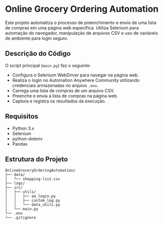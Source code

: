 # Online Grocery Ordering Automation

Este projeto automatiza o processo de preenchimento e envio de uma lista de compras em uma página web específica. Utiliza Selenium para automação do navegador, manipulação de arquivos CSV e uso de variáveis de ambiente para login seguro.

## Descrição do Código

O script principal (`main.py`) faz o seguinte:
- Configura o Selenium WebDriver para navegar na página web.
- Realiza o login no Automation Anywhere Community utilizando credenciais armazenadas no arquivo `.env`.
- Carrega uma lista de compras de um arquivo CSV.
- Preenche e envia a lista de compras na página web.
- Captura e registra os resultados da execução.

## Requisitos

- Python 3.x
- Selenium
- python-dotenv
- Pandas

## Estrutura do Projeto

```
OnlineGroceryOrderingAutomation/
├── data/
│   └── shopping-list.csv
├── logs/
├── src/
│   ├── utils/
│   │   ├── aa_login.py
│   │   ├── custom_log.py
│   │   └── data_utils.py
│   └── main.py
└── .env
└── .gitignore
```